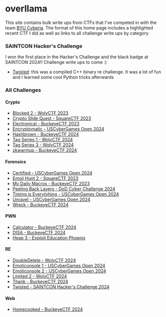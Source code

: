 # overllama

This site contains bulk write ups from CTFs that I've competed in with the team [BYU Cyberia](https://ctftime.org/team/155711). The format of this home page includes a highlighted recent CTF I did as well as links to all challenge write ups by category

### SAINTCON Hacker's Challenge

I won the first place in the Hacker's Challenge and the black badge at SAINTCON 2024!! Challenge write ups to come :)

- [Twisted](./RE/Twisted/): this was a compiled C++ binary re challenge. It was a lot of fun and I learned some cool Python tricks afterwards

### All Challenges

#### Crypto

- [Blocked 2 - WolvCTF 2023](./Crypto/blocked2/)
- [Crypto Slide Quest - SquareCTF 2023](./Crypto/crypto_slide_quest/)
- [Electronical - BuckeyeCTF 2023](./Crypto/Electronical/)
- [Encryptomatic - USCyberGames Open 2024](./Crypto/Encryptomatic/)
- [Hashbrown - BuckeyeCTF 2024](./Crypto/Hashbrown/)
- [Tag Series 1 - WolvCTF 2024](./Crypto/tagseries1/)
- [Tag Series 3 - WolvCTF 2024](./Crypto/tagseries3/)
- [zkwarmup - BuckeyeCTF 2024](./Crypto/zkwarmup/)

#### Forensics

- [Certified - USCyberGames Open 2024](./Forensics/Certified/)
- [Emoji Hunt 2 - SquareCTF 2023](./Forensics/emoji_hunt_2-microwave/)
- [My Daily Macros - BuckeyeCTF 2023](./Forensics/myDailyMacros/)
- [Peeling Back Layers - DoD Cyber Challenge 2024](./Forensics/Peeling%20Layers/)
- [Timing is Everytyhing - USCyberGames Open 2024](./Forensics/Timing%20is%20Everything/)
- [Unravel - USCyberGames Open 2024](./Forensics/Unravel/)
- [Wreck - BuckeyeCTF 2024](./Forensics/Wreck/)

#### PWN

- [Calculator - BuckeyeCTF 2024](./PWN/calculator/)
- [DISA - BuckeyeCTF 2024](./PWN/DISA/)
- [Heap 3 - Exploit Education Phoenix](./PWN/heap_three.md)

#### RE

- [DoubleDelete - WolvCTF 2024](./RE/doubledelete/)
- [Emoticonsole 1 - USCyberGames Open 2024](./RE/Emoticonsole/)
- [Emoticonsole 2 - USCyberGames Open 2024](./RE/Emoticonsole%202/)
- [Limited 2 - WolvCTF 2024](./RE/limited2/)
- [Thank - BuckeyeCTF 2024](./RE/Thank/)
- [Twisted - SAINTCON Hacker's Challenge 2024](./RE/Twisted/)

#### Web

- [Homecooked - BuckeyeCTF 2024](./Web/Homecooked/)